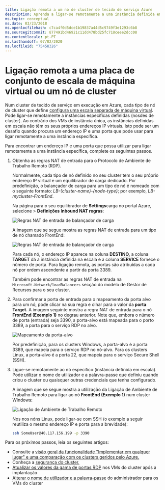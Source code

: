 ```yaml
---
title: Ligação remota a um nó de cluster de tecido de serviço Azure
description: Aprenda a ligar-se remotamente a uma instância definida em escala (um nó de cluster de tecido de serviço).
ms.topic: conceptual
ms.date: 03/23/2018
ms.openlocfilehash: c7ca4f0d5dce1b19837a44d5c9749f3e1293c6b8
ms.sourcegitcommit: 877491bd46921c11dd478bd25fc718ceee2dcc08
ms.contentlocale: pt-PT
ms.lasthandoff: 07/02/2020
ms.locfileid: "75458326"
---
```

# <a name="remote-connect-to-a-virtual-machine-scale-set-instance-or-a-cluster-node"></a>Ligação remota a uma placa de conjunto de escala de máquina virtual ou um nó de cluster
Num cluster de tecido de serviço em execução em Azure, cada tipo de nó de cluster que define [configura uma escala separada de máquina virtual](service-fabric-cluster-nodetypes.md).  Pode ligar-se remotamente a instâncias específicas definidas (nosdes de cluster).  Ao contrário dos VMs de instância única, as instâncias definidas em escala não têm os seus próprios endereços IP virtuais. Isto pode ser um desafio quando procura um endereço IP e uma porta que pode usar para ligar remotamente a uma instância específica.

Para encontrar um endereço IP e uma porta que possa utilizar para ligar remotamente a uma instância específica, complete os seguintes passos.

1. Obtenha as regras NAT de entrada para o Protocolo de Ambiente de Trabalho Remoto (RDP).

    Normalmente, cada tipo de nó definido no seu cluster tem o seu próprio endereço IP virtual e um equilibrador de carga dedicado. Por predefinição, o balançador de carga para um tipo de nó é nomeado com o seguinte formato: *LB-{cluster-name}-{node-type}*; por exemplo, *LB-mycluster-FrontEnd*. 
    
    Na página para o seu equilibrador de **Settings**carga no portal Azure, selecione  >  **Definições Inbound NAT regras**: 

    ![Regras NAT de entrada de balançador de carga](./media/service-fabric-cluster-remote-connect-to-azure-cluster-node/lb-window.png)

    A imagem que se segue mostra as regras NAT de entrada para um tipo de nó chamado FrontEnd: 

    ![Regras NAT de entrada de balançador de carga](./media/service-fabric-cluster-remote-connect-to-azure-cluster-node/nat-rules.png)

    Para cada nó, o endereço IP aparece na coluna **DESTINO,** a coluna **TARGET** dá a instância definida na escala e a coluna **SERVICE** fornece o número de porta. Para ligação remota, as portas são atribuídas a cada nó por ordem ascendente a partir da porta 3389.

    Também pode encontrar as regras NAT de entrada na `Microsoft.Network/loadBalancers` secção do modelo de Gestor de Recursos para o seu cluster.
    
2. Para confirmar a porta de entrada para o mapeamento da porta alvo para um nó, pode clicar na sua regra e olhar para o valor da **porta Target.** A imagem seguinte mostra a regra NAT de entrada para o nó **FrontEnd (Exemplo 1)** no degrau anterior. Note que, embora o número de porta (entrada) seja 3390, a porta-alvo está mapeada para o porto 3389, a porta para o serviço RDP no alvo.  

    ![Mapeamento da porta-alvo](./media/service-fabric-cluster-remote-connect-to-azure-cluster-node/port-mapping.png)

    Por predefinição, para os clusters Windows, a porta-alvo é a porta 3389, que mapeia para o serviço RDP no nó-alvo. Para os clusters Linux, a porta-alvo é a porta 22, que mapeia para o serviço Secure Shell (SSH).

3. Ligue-se remotamente ao nó específico (instância definida em escala). Pode utilizar o nome de utilizador e a palavra-passe que definiu quando criou o cluster ou quaisquer outras credenciais que tenha configurado. 

    A imagem que se segue mostra a utilização da Ligação de Ambiente de Trabalho Remoto para ligar ao nó **FrontEnd (Exemplo 1)** num cluster Windows:
    
    ![Ligação de Ambiente de Trabalho Remoto](./media/service-fabric-cluster-remote-connect-to-azure-cluster-node/rdp-connect.png)

    Nos nos nóns Linux, pode ligar-se com SSH (o exemplo a seguir reutiliza o mesmo endereço IP e porta para a brevidade):

    ``` bash
    ssh SomeUser@40.117.156.199 -p 3390
    ```


Para os próximos passos, leia os seguintes artigos:
* Consulte a [visão geral da funcionalidade "Implementar em qualquer lugar" e uma comparação com os clusters geridos pelo Azure.](service-fabric-deploy-anywhere.md)
* Conheça a [segurança do cluster.](service-fabric-cluster-security.md)
* [Atualizar os valores da gama de portas RDP](./scripts/service-fabric-powershell-change-rdp-port-range.md) nos VMs do cluster após a implantação
* [Alterar o nome de utilizador e a palavra-passe](./scripts/service-fabric-powershell-change-rdp-user-and-pw.md) do administrador para os VMs do cluster

